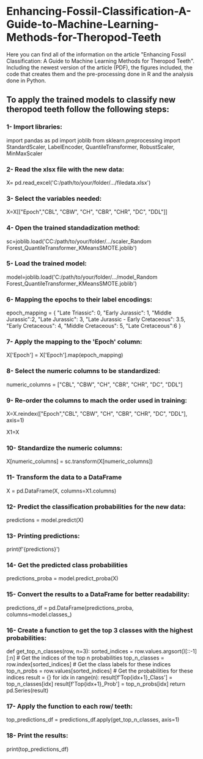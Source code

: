 # Enhancing-Fossil-Classification-A-Guide-to-Machine-Learning-Methods-for-Theropod-Teeth
Here you can find all of the information on the article "Enhancing Fossil Classification: A Guide to Machine Learning Methods for Theropod Teeth". Including the newest version of the article (PDF), the figures included, the code that creates them and the pre-processing done in R and the analysis done in Python.

## To apply the trained models to classify new theropod teeth follow the following steps:

### 1- Import libraries:

import pandas as pd
import joblib
from sklearn.preprocessing import StandardScaler, LabelEncoder, QuantileTransformer, RobustScaler, MinMaxScaler

### 2- Read the xlsx file with the new data:

X= pd.read_excel('C:/path/to/your/folder/.../filedata.xlsx')

### 3- Select the variables needed:

X=X[["Epoch","CBL", "CBW", "CH", "CBR", "CHR", "DC", "DDL"]]

### 4-  Open the trained standadization method:

sc=joblib.load('CC:/path/to/your/folder/.../scaler_Random Forest_QuantileTransformer_KMeansSMOTE.joblib')

### 5- Load the trained model:

model=joblib.load('C:/path/to/your/folder/.../model_Random Forest_QuantileTransformer_KMeansSMOTE.joblib')


### 6- Mapping the epochs to their label encodings:

epoch_mapping = {
    "Late Triassic": 0,
    "Early Jurassic": 1,
    "Middle Jurassic":2,
    "Late Jurassic": 3,
    "Late Jurassic - Early Cretaceous": 3.5,
    "Early Cretaceous": 4,
    "Middle Cretaceous": 5,
    "Late Cretaceous":6
}

### 7- Apply the mapping to the 'Epoch' column:

X['Epoch'] = X['Epoch'].map(epoch_mapping)


### 8- Select the numeric columns to be standardized:

numeric_columns = ["CBL", "CBW", "CH", "CBR", "CHR", "DC", "DDL"]


### 9- Re-order the columns to mach the order used in training:

X=X.reindex(["Epoch","CBL", "CBW", "CH", "CBR", "CHR", "DC", "DDL"], axis=1)

X1=X


### 10- Standardize the numeric columns:

X[numeric_columns] = sc.transform(X[numeric_columns])


### 11- Transform the data to a DataFrame

X = pd.DataFrame(X, columns=X1.columns)


### 12- Predict the classification probabilities for the new data:

predictions = model.predict(X)


### 13- Printing predictions:

print(f'{predictions}')


### 14- Get the predicted class probabilities

predictions_proba = model.predict_proba(X)


### 15- Convert the results to a DataFrame for better readability:

predictions_df = pd.DataFrame(predictions_proba, columns=model.classes_)


### 16- Create a function to get the top 3 classes with the highest probabilities:

def get_top_n_classes(row, n=3):
    sorted_indices = row.values.argsort()[::-1][:n]  # Get the indices of the top n probabilities
    top_n_classes = row.index[sorted_indices]        # Get the class labels for these indices
    top_n_probs = row.values[sorted_indices]         # Get the probabilities for these indices
        result = {}
    for idx in range(n):
        result[f'Top{idx+1}_Class'] = top_n_classes[idx]
        result[f'Top{idx+1}_Prob'] = top_n_probs[idx]
    return pd.Series(result)


### 17-  Apply the function to each row/ teeth:

top_predictions_df = predictions_df.apply(get_top_n_classes, axis=1)


### 18- Print the results:

print(top_predictions_df)
